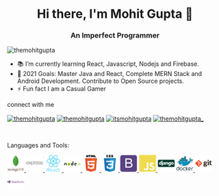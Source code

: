 <h1 align="center">Hi there, I'm Mohit Gupta 👋</h1>
<h3 align="center">An Imperfect Programmer</h3>

<p align="left"> 
<img src="https://komarev.com/ghpvc/?username=themohitgupta&label=Profile%20views&color=0e75b6&style=flat" alt="themohitgupta" />
</p>

- 📚 I’m currently learning React, Javascript, Nodejs and Firebase.
- 🥅 2021 Goals: Master Java and React, Complete MERN Stack and Android Development. Contribute to Open Source projects.
- ⚡ Fun fact I am a Casual Gamer

connect with me

<a href="https://twitter.com/themohitgupta" target="_blank"><img align="center" src="https://cdn.jsdelivr.net/npm/simple-icons@3.0.1/icons/twitter.svg" alt="themohitgupta" height="30" width="40" /></a>
<a href="https://linkedin.com/in/themohitgupta" target="_blank"><img align="center" src="https://cdn.jsdelivr.net/npm/simple-icons@3.0.1/icons/linkedin.svg" alt="themohitgupta" height="30" width="40" /></a>
<a href="https://fb.com/itsmohitgupta" target="_blank"><img align="center" src="https://cdn.jsdelivr.net/npm/simple-icons@3.0.1/icons/facebook.svg" alt="itsmohitgupta" height="30" width="40" /></a>
<a href="https://instagram.com/themohitgupta_" target="_blank"><img align="center" src="https://cdn.jsdelivr.net/npm/simple-icons@3.0.1/icons/instagram.svg" alt="themohitgupta_" height="30" width="40" /></a>

<br>

Languages and Tools:

<p align="left"> 

<a href="https://www.mongodb.com/" target="_blank"> <img src="images/mongodb.svg" alt="mongodb" width="40" height="40"/> </a> 
<a href="https://expressjs.com" target="_blank"> <img src="images/express.svg" alt="express" width="40" height="40"/> </a>
<a href="https://reactjs.org/" target="_blank"> <img src="images/react.svg" alt="react" width="40" height="40"/> </a>
<a href="https://nodejs.org" target="_blank"> <img src="images/nodejs.svg" alt="nodejs" width="40" height="40"/> </a> 
<a href="https://developer.mozilla.org/en-US/docs/Web/HTML" target="_blank"> <img src="images/html5.svg" alt="html5" width="40" height="40"/> </a>
<a href="https://developer.mozilla.org/en-US/docs/Web/CSS" target="_blank"> <img src="images/css3.svg" alt="css3" width="40" height="40"/> </a>
<a href="https://getbootstrap.com" target="_blank"> <img src="images/bootstrap.svg" alt="bootstrap" width="40" height="40"/> </a> 
<a href="https://developer.mozilla.org/en-US/docs/Web/JavaScript" target="_blank"> <img src="images/javascript.svg" alt="javascript" width="40" height="40"/> </a>
<a href="https://www.djangoproject.com/" target="_black"> <img src="images/django.svg" alt="django" width="40" height="40"/></a>
<a href="https://www.docker.com/" target="_blank"> <img src="images/docker.svg" alt="docket" width="40" height="40"/> </a> 
<a href="https://git-scm.com/" target="_blank"> <img src="images/git.svg" alt="git" width="40" height="40"/> </a>
<a href="#" target="_blank"> <img src="images/visualstudio.svg" alt="git" width="40" height="40"/> </a>

</p>
<!-- 
<p>
<img align="left" src="https://github-readme-stats.vercel.app/api/top-langs?username=themohitgupta&show_icons=true&locale=en&layout=compact" alt="themohitgupta" />
</p>

<p>
&nbsp;<img align="center" src="https://github-readme-stats.vercel.app/api?username=themohitgupta&show_icons=true&locale=en" alt="themohitgupta" >
</p>
-->
